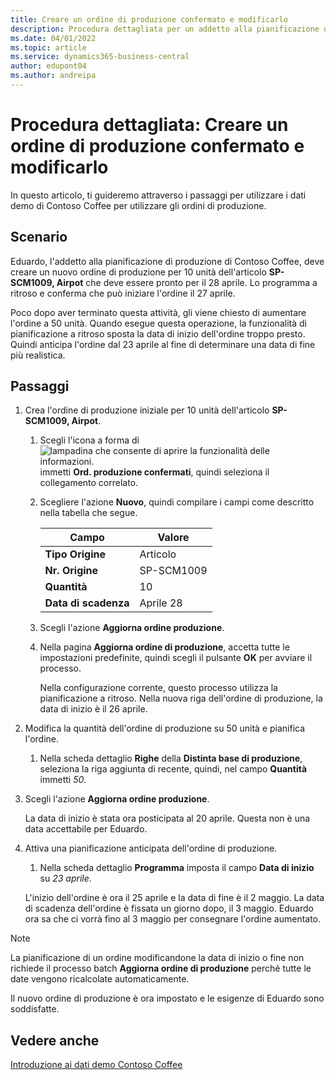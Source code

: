 ```yaml
---
title: Creare un ordine di produzione confermato e modificarlo
description: Procedura dettagliata per un addetto alla pianificazione di produzione presso Contoso Coffee che desidera creare un ordine di produzione pianificato fisso e quindi modificarlo.
ms.date: 04/01/2022
ms.topic: article
ms.service: dynamics365-business-central
author: edupont04
ms.author: andreipa
---
```


# Procedura dettagliata: Creare un ordine di produzione confermato e modificarlo

In questo articolo, ti guideremo attraverso i passaggi per utilizzare i dati demo di Contoso Coffee per utilizzare gli ordini di produzione.  

## Scenario

Eduardo, l'addetto alla pianificazione di produzione di Contoso Coffee, deve creare un nuovo ordine di produzione per 10 unità dell'articolo **SP-SCM1009, Airpot** che deve essere pronto per il 28 aprile. Lo programma a ritroso e conferma che può iniziare l'ordine il 27 aprile.  

Poco dopo aver terminato questa attività, gli viene chiesto di aumentare l'ordine a 50 unità. Quando esegue questa operazione, la funzionalità di pianificazione a ritroso sposta la data di inizio dell'ordine troppo presto. Quindi anticipa l'ordine dal 23 aprile al fine di determinare una data di fine più realistica.  

## Passaggi

1. Crea l'ordine di produzione iniziale per 10 unità dell'articolo **SP-SCM1009, Airpot**.

    1. Scegli l'icona a forma di ![lampadina che consente di aprire la funzionalità delle informazioni.](../media/ui-search/search_small.png "Dimmi cosa vuoi fare") immetti **Ord. produzione confermati**, quindi seleziona il collegamento correlato.  

    2. Scegliere l'azione **Nuovo**, quindi compilare i campi come descritto nella tabella che segue.  

        |Campo  |Valore  |
        |---------|---------|
        |**Tipo Origine** |Articolo|
        |**Nr. Origine** |SP-SCM1009|
        |**Quantità** |10|
        |**Data di scadenza**|Aprile 28  |

    3. Scegli l'azione **Aggiorna ordine produzione**.  

    4. Nella pagina **Aggiorna ordine di produzione**, accetta tutte le impostazioni predefinite, quindi scegli il pulsante **OK** per avviare il processo.  

        Nella configurazione corrente, questo processo utilizza la pianificazione a ritroso. Nella nuova riga dell'ordine di produzione, la data di inizio è il 26 aprile.  

2. Modifica la quantità dell'ordine di produzione su 50 unità e pianifica l'ordine.  

    1. Nella scheda dettaglio **Righe** della **Distinta base di produzione**, seleziona la riga aggiunta di recente, quindi, nel campo **Quantità** immetti *50*.  

3. Scegli l'azione **Aggiorna ordine produzione**.  

    La data di inizio è stata ora posticipata al 20 aprile. Questa non è una data accettabile per Eduardo.

4. Attiva una pianificazione anticipata dell'ordine di produzione.

    1. Nella scheda dettaglio **Programma** imposta il campo **Data di inizio** su *23 aprile*.

    L'inizio dell'ordine è ora il 25 aprile e la data di fine è il 2 maggio. La data di scadenza dell'ordine è fissata un giorno dopo, il 3 maggio. Eduardo ora sa che ci vorrà fino al 3 maggio per consegnare l'ordine aumentato.

> [!NOTE]
> La pianificazione di un ordine modificandone la data di inizio o fine non richiede il processo batch **Aggiorna ordine di produzione** perché tutte le date vengono ricalcolate automaticamente.

Il nuovo ordine di produzione è ora impostato e le esigenze di Eduardo sono soddisfatte.  

## Vedere anche

[Introduzione ai dati demo Contoso Coffee](contoso-coffee-intro.md)  
